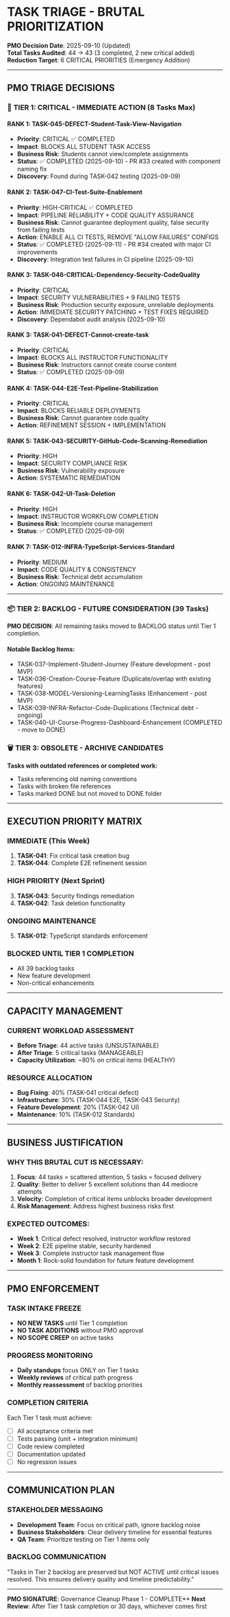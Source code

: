 # TASK TRIAGE - BRUTAL PRIORITIZATION

**PMO Decision Date**: 2025-09-10 (Updated)  
**Total Tasks Audited**: 44 → 43 (3 completed, 2 new critical added)  
**Reduction Target**: 6 CRITICAL PRIORITIES (Emergency Addition)

---

## PMO TRIAGE DECISIONS

### 🚨 **TIER 1: CRITICAL - IMMEDIATE ACTION** (8 Tasks Max)

#### **RANK 1: TASK-045-DEFECT-Student-Task-View-Navigation** 
- **Priority**: CRITICAL ✅ COMPLETED  
- **Impact**: BLOCKS ALL STUDENT TASK ACCESS
- **Business Risk**: Students cannot view/complete assignments
- **Status**: ✅ COMPLETED (2025-09-10) - PR #33 created with component naming fix
- **Discovery**: Found during TASK-042 testing (2025-09-09)

#### **RANK 2: TASK-047-CI-Test-Suite-Enablement** 
- **Priority**: HIGH-CRITICAL ✅ COMPLETED
- **Impact**: PIPELINE RELIABILITY + CODE QUALITY ASSURANCE
- **Business Risk**: Cannot guarantee deployment quality, false security from failing tests
- **Action**: ENABLE ALL CI TESTS, REMOVE "ALLOW FAILURES" CONFIGS
- **Status**: ✅ COMPLETED (2025-09-11) - PR #34 created with major CI improvements
- **Discovery**: Integration test failures in CI pipeline (2025-09-10)

#### **RANK 3: TASK-046-CRITICAL-Dependency-Security-CodeQuality**
- **Priority**: CRITICAL
- **Impact**: SECURITY VULNERABILITIES + 9 FAILING TESTS  
- **Business Risk**: Production security exposure, unreliable deployments
- **Action**: IMMEDIATE SECURITY PATCHING + TEST FIXES REQUIRED
- **Discovery**: Dependabot audit analysis (2025-09-10)

#### **RANK 3: TASK-041-DEFECT-Cannot-create-task** 
- **Priority**: CRITICAL  
- **Impact**: BLOCKS ALL INSTRUCTOR FUNCTIONALITY
- **Business Risk**: Instructors cannot create course content
- **Status**: ✅ COMPLETED (2025-09-09)

#### **RANK 4: TASK-044-E2E-Test-Pipeline-Stabilization**
- **Priority**: CRITICAL
- **Impact**: BLOCKS RELIABLE DEPLOYMENTS  
- **Business Risk**: Cannot guarantee code quality
- **Action**: REFINEMENT SESSION + IMPLEMENTATION

#### **RANK 5: TASK-043-SECURITY-GitHub-Code-Scanning-Remediation**
- **Priority**: HIGH
- **Impact**: SECURITY COMPLIANCE RISK
- **Business Risk**: Vulnerability exposure
- **Action**: SYSTEMATIC REMEDIATION

#### **RANK 6: TASK-042-UI-Task-Deletion**
- **Priority**: HIGH  
- **Impact**: INSTRUCTOR WORKFLOW COMPLETION
- **Business Risk**: Incomplete course management
- **Status**: ✅ COMPLETED (2025-09-09)

#### **RANK 7: TASK-012-INFRA-TypeScript-Services-Standard**
- **Priority**: MEDIUM
- **Impact**: CODE QUALITY & CONSISTENCY
- **Business Risk**: Technical debt accumulation
- **Action**: ONGOING MAINTENANCE

---

### 📦 **TIER 2: BACKLOG - FUTURE CONSIDERATION** (39 Tasks)

**PMO DECISION**: All remaining tasks moved to BACKLOG status until Tier 1 completion.

#### **Notable Backlog Items:**
- TASK-037-Implement-Student-Journey (Feature development - post MVP)
- TASK-036-Creation-Course-Feature (Duplicate/overlap with existing features)
- TASK-038-MODEL-Versioning-LearningTasks (Enhancement - post MVP)
- TASK-039-INFRA-Refactor-Code-Duplications (Technical debt - ongoing)
- TASK-040-UI-Course-Progress-Dashboard-Enhancement (COMPLETED - move to DONE)

### 🗑️ **TIER 3: OBSOLETE - ARCHIVE CANDIDATES**

**Tasks with outdated references or completed work:**
- Tasks referencing old naming conventions
- Tasks with broken file references
- Tasks marked DONE but not moved to DONE folder

---

## EXECUTION PRIORITY MATRIX

### **IMMEDIATE (This Week)**
1. **TASK-041**: Fix critical task creation bug
2. **TASK-044**: Complete E2E refinement session

### **HIGH PRIORITY (Next Sprint)**  
3. **TASK-043**: Security findings remediation
4. **TASK-042**: Task deletion functionality

### **ONGOING MAINTENANCE**
5. **TASK-012**: TypeScript standards enforcement

### **BLOCKED UNTIL TIER 1 COMPLETION**
- All 39 backlog tasks
- New feature development
- Non-critical enhancements

---

## CAPACITY MANAGEMENT

### **CURRENT WORKLOAD ASSESSMENT**
- **Before Triage**: 44 active tasks (UNSUSTAINABLE)
- **After Triage**: 5 critical tasks (MANAGEABLE)
- **Capacity Utilization**: ~80% on critical items (HEALTHY)

### **RESOURCE ALLOCATION**
- **Bug Fixing**: 40% (TASK-041 critical defect)
- **Infrastructure**: 30% (TASK-044 E2E, TASK-043 Security) 
- **Feature Development**: 20% (TASK-042 UI)
- **Maintenance**: 10% (TASK-012 Standards)

---

## BUSINESS JUSTIFICATION

### **WHY THIS BRUTAL CUT IS NECESSARY:**
1. **Focus**: 44 tasks = scattered attention, 5 tasks = focused delivery
2. **Quality**: Better to deliver 5 excellent solutions than 44 mediocre attempts
3. **Velocity**: Completion of critical items unblocks broader development
4. **Risk Management**: Address highest business risks first

### **EXPECTED OUTCOMES:**
- **Week 1**: Critical defect resolved, instructor workflow restored
- **Week 2**: E2E pipeline stable, security hardened
- **Week 3**: Complete instructor task management flow
- **Month 1**: Rock-solid foundation for future feature development

---

## PMO ENFORCEMENT

### **TASK INTAKE FREEZE**
- **NO NEW TASKS** until Tier 1 completion
- **NO TASK ADDITIONS** without PMO approval
- **NO SCOPE CREEP** on active tasks

### **PROGRESS MONITORING**
- **Daily standups** focus ONLY on Tier 1 tasks
- **Weekly reviews** of critical path progress
- **Monthly reassessment** of backlog priorities

### **COMPLETION CRITERIA**
Each Tier 1 task must achieve:
- [ ] All acceptance criteria met
- [ ] Tests passing (unit + integration minimum)
- [ ] Code review completed
- [ ] Documentation updated
- [ ] No regression issues

---

## COMMUNICATION PLAN

### **STAKEHOLDER MESSAGING**
- **Development Team**: Focus on critical path, ignore backlog noise
- **Business Stakeholders**: Clear delivery timeline for essential features
- **QA Team**: Prioritize testing on Tier 1 items only

### **BACKLOG COMMUNICATION**
"Tasks in Tier 2 backlog are preserved but NOT ACTIVE until critical issues resolved. This ensures delivery quality and timeline predictability."

---

**PMO SIGNATURE**: Governance Cleanup Phase 1 - COMPLETE**
**Next Review**: After Tier 1 task completion or 30 days, whichever comes first